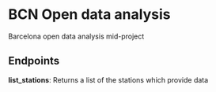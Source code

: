 # BCN Open data analysis
Barcelona open data analysis mid-project

## Endpoints

**list_stations**:
Returns a list of the stations which provide data
